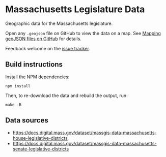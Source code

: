 # Massachusetts Legislature Data

Geographic data for the Massachusetts legislature.

Open any `.geojson` file on GitHub to view the data on a map. See [Mapping geoJSON files on GitHub](https://docs.github.com/en/github/managing-files-in-a-repository/mapping-geojson-files-on-github) for details.

Feedback welcome on the [issue tracker](https://github.com/bhrutledge/ma-legislature/issues).

## Build instructions

Install the NPM dependencies:

```
npm install
```

Then, to re-download the data and rebuild the output, run:

```
make -B
```

## Data sources

- <https://docs.digital.mass.gov/dataset/massgis-data-massachusetts-house-legislative-districts>
- <https://docs.digital.mass.gov/dataset/massgis-data-massachusetts-senate-legislative-districts>
